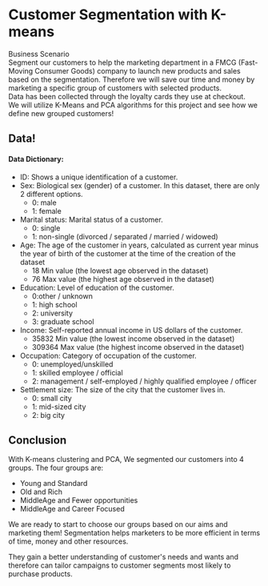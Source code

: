 # Customer Segmentation with K-means
Business Scenario
<br>
Segment our customers to help the marketing department in a FMCG (Fast-Moving Consumer Goods) company to launch new products and sales based on the segmentation. Therefore we will save our time and money by marketing a specific group of customers with selected products.
<br>
Data has been collected through the loyalty cards they use at checkout.
<br>
We will utilize K-Means and PCA algorithms for this project and see how we define new grouped customers!

## Data!

#### Data Dictionary:
<ul>
  <li>ID: Shows a unique identification of a customer.</li>
  <li>Sex: Biological sex (gender) of a customer. In this dataset, there are only 2 different options.
    <ul><li>0: male</li><li>1: female</li>
    </ul>
  </li>

  <li>Marital status: Marital status of a customer.
    <ul><li>0: single</li><li>1: non-single (divorced / separated / married / widowed)</li>
    </ul>
  </li>

 <li>Age: The age of the customer in years, calculated as current year minus the year of birth of the customer at the time of the creation of the dataset
    <ul><li>18 Min value (the lowest age observed in the dataset)</li><li>76 Max value (the highest age observed in the dataset)</li>
    </ul>
  </li>

<li>Education: Level of education of the customer.
    <ul><li>0:other / unknown</li><li>1: high school</li>
      <li>2: university</li><li>3: graduate school</li>
    </ul>
</li>

<li>Income: Self-reported annual income in US dollars of the customer.
    <ul><li>35832 Min value (the lowest income observed in the dataset)</li><li>309364 Max value (the highest income observed in the dataset)</li>
    </ul>
  </li>

  <li>Occupation: Category of occupation of the customer.
    <ul><li>0: unemployed/unskilled</li>
      <li>1: skilled employee / official</li>
       <li>2: management / self-employed / highly qualified employee / officer</li>
    </ul>
  </li>
  
<li>Settlement size: The size of the city that the customer lives in.
    <ul><li>0: small city</li>
      <li>1: mid-sized city</li>
       <li>2: big city</li>
    </ul>
  </li>
</ul>

## Conclusion
With K-means clustering and PCA, We segmented our customers into 4 groups.
The four groups are:
<ul>
  <li>Young and Standard </li>
  <li>Old and Rich </li>
  <li>MiddleAge and Fewer opportunities</li>
  <li>MiddleAge and Career Focused</li>
</ul>
We are ready to start to choose our groups based on our aims and marketing them!
Segmentation helps marketers to be more efficient in terms of time, money and other resources.

They gain a better understanding of customer's needs and wants and therefore can tailor campaigns to customer segments most likely to purchase products.
